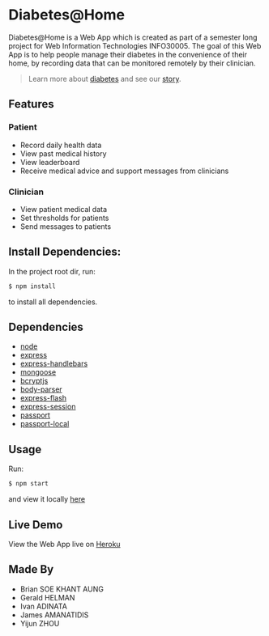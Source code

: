 # Diabetes@Home

Diabetes@Home is a Web App which is created as part of a semester long project for Web Information Technologies INFO30005. The goal of this Web App is to help people manage their diabetes in the convenience of their home, by recording data that can be monitored remotely by their clinician.

>Learn more about [diabetes](https://diabetes-at-home-tue1615.herokuapp.com/about-diabetes) and see our [story](https://diabetes-at-home-tue1615.herokuapp.com/about-website).

## Features

### Patient
- Record daily health data
- View past medical history
- View leaderboard
- Receive medical advice and support messages from clinicians

### Clinician
- View patient medical data
- Set thresholds for patients
- Send messages to patients

## Install Dependencies: 

In the project root dir, run:

```bash
$ npm install
```

to install all dependencies.

## Dependencies
- [node](https://nodejs.org/en/)
- [express](https://expressjs.com)
- [express-handlebars](https://www.npmjs.com/package/express-handlebars)
- [mongoose](https://www.npmjs.com/package/mongoose)
- [bcryptjs](https://www.npmjs.com/package/bcryptjs)
- [body-parser](https://www.npmjs.com/package/body-parser)
- [express-flash](https://www.npmjs.com/package/express-flash)
- [express-session](https://www.npmjs.com/package/express-session)
- [passport](https://www.passportjs.org)
- [passport-local](https://www.passportjs.org/packages/passport-local)

## Usage

Run:

```bash
$ npm start
```

and view it locally [here](https://localhost:3000)

## Live Demo

View the Web App live on [Heroku](https://diabetes-at-home-tue1615.herokuapp.com/)

## Made By

- Brian SOE KHANT AUNG
- Gerald HELMAN
- Ivan ADINATA
- James AMANATIDIS
- Yijun ZHOU
